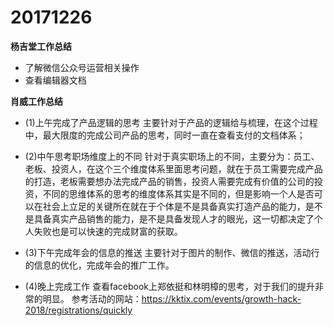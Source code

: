 # 20171226


**杨吉堂工作总结**
- 了解微信公众号运营相关操作
- 查看编辑器文档

**肖威工作总结**
- (1)上午完成了产品逻辑的思考
主要针对于产品的逻辑给与梳理，在这个过程中，最大限度的完成公司产品的思考，同时一直在查看支付的文档体系；
- (2)中午思考职场维度上的不同
针对于真实职场上的不同，主要分为：员工、老板、投资人，在这个三个维度体系里面思考问题，就在于员工需要完成产品的打造，老板需要想办法完成产品的销售，投资人需要完成有价值的公司的投资，不同的思维体系的思考的维度体系其实是不同的，但是影响一个人是否可以在社会上立足的关键所在就在于个体是不是具备真实打造产品的能力，是不是具备真实产品销售的能力，是不是具备发现人才的眼光，这一切都决定了个人失败也是可以快速的完成财富的获取。
- (3)下午完成年会的信息的推送
主要针对于图片的制作、微信的推送，活动行的信息的优化，完成年会的推广工作。

- (4)晚上完成工作
查看facebook上郑依挺和林明樟的思考，对于我们的提升非常的明显。
参考活动的网站：https://kktix.com/events/growth-hack-2018/registrations/quickly

